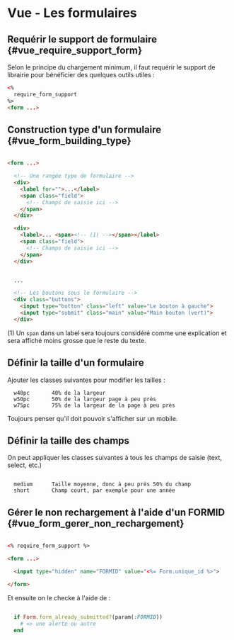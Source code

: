 # Vue - Les formulaires

## Requérir le support de formulaire {#vue_require_support_form}

Selon le principe du chargement minimum, il faut requérir le support de librairie pour bénéficier des quelques outils utiles :

```html
<%
  require_form_support
%>
<form ...>


```

## Construction type d'un formulaire {#vue_form_building_type}

```html

<form ...>

  <!-- Une rangée type de formulaire -->
  <div>
    <label for="">...</label>
    <span class="field">
      <!-- Champs de saisie ici -->
    </span>
  </div>

  <div>
    <label>... <span><!-- (1) --></span></label>
    <span class="field">
      <!-- Champs de saisie ici -->
    </span>
  </div>


  ...

  <!-- Les boutons sous le formulaire -->
  <div class="buttons">
    <input type="button" class="left" value="Le bouton à gauche">
    <input type="submit" class="main" value="Main bouton (vert)">
  </div>

```

(1) Un `span` dans un label sera toujours considéré comme une explication et sera affiché moins grosse que le reste du texte.

## Définir la taille d'un formulaire

Ajouter les classes suivantes pour modifier les tailles :

```
  w40pc       40% de la largeur
  w50pc       50% de la largeur page à peu près
  w75pc       75% de la largeur de la page à peu près

```

Toujours penser qu'il doit pouvoir s'afficher sur un mobile.

## Définir la taille des champs

On peut appliquer les classes suivantes à tous les champs de saisie (text, select, etc.)

```

  medium      Taille moyenne, donc à peu près 50% du champ
  short       Champ court, par exemple pour une année

```



## Gérer le non rechargement à l'aide d'un FORMID {#vue_form_gerer_non_rechargement}

```html

<% require_form_support %>

<form ...>

  <input type="hidden" name="FORMID" value="<%= Form.unique_id %>">

</form>

```

Et ensuite on le checke à l'aide de :

```ruby

  if Form.form_already_submitted?(param(:FORMID))
    # => une alerte ou autre
  end

```
